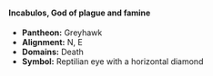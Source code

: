 #### Incabulos, God of plague and famine
- **Pantheon:** Greyhawk
- **Alignment:** N, E
- **Domains:** Death
- **Symbol:** Reptilian eye with a horizontal diamond